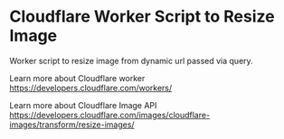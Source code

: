 # Cloudflare Worker Script to Resize Image

Worker script to resize image from dynamic url passed via query.

Learn more about Cloudflare worker 
https://developers.cloudflare.com/workers/


Learn more about Cloudflare Image API
https://developers.cloudflare.com/images/cloudflare-images/transform/resize-images/

